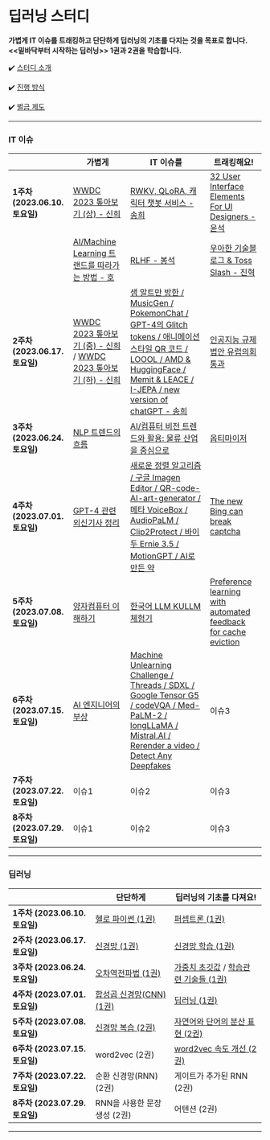 # 딥러닝 스터디

**가볍게 IT 이슈를 트래킹하고 단단하게 딥러닝의 기초를 다지는 것을 목표로 합니다.**  
**<<밑바닥부터 시작하는 딥러닝>> 1권과 2권을 학습합니다.**

✔️ [ 스터디 소개 ](https://github.com/shinhee-rebecca/2023-deep-learning-study/blob/main/ETC/study-introduction.md)

✔️ [ 진행 방식 ](https://github.com/shinhee-rebecca/2023-deep-learning-study/blob/main/ETC/a-way-of-proceeding.md)

✔️ [ 벌금 제도 ](https://github.com/shinhee-rebecca/2023-deep-learning-study/blob/main/ETC/a-fine-system.md)

---

### IT 이슈

|                               | 가볍게                        | IT 이슈를                     | 트래킹해요!                                                                                                                                |
| ----------------------------- | ----------------------------- | ----------------------------- |---------------------------------------------------------------------------------------------------------------------------------------|
| **1주차 (2023.06.10.토요일)** | [WWDC 2023 톺아보기 (상) - 신희](https://sunny-pallete.tistory.com/6) | [RWKV, QLoRA, 캐릭터 챗봇 서비스 - 송희](https://pinopino.tistory.com/entry/IT-Issues-RWKV-QLoRA-characterAI-%EC%84%9C%EB%B9%84%EC%8A%A4)  | [32 User Interface Elements For UI Designers - 윤석](./IT-issue/week1-IT-issue-YS.md)                                                   |
|                               | [AI/Machine Learning 트랜드를 따라가는 방법 - 호](https://keep-goingg.tistory.com/1)  | [RLHF - 봉석](https://bongseok.tistory.com/68)  | [우아한 기술블로그 & Toss Slash - 진혁](./IT-issue/woowahan-toss.md)                                                                            |
| **2주차 (2023.06.17.토요일)** | [WWDC 2023 톺아보기 (중) - 신희](https://sunny-pallete.tistory.com/11) / [WWDC 2023 톺아보기 (하) - 신희](https://sunny-pallete.tistory.com/12)                          | [샘 알트만 방한 / MusicGen / PokemonChat / GPT-4의 Glitch tokens / 애니메이션 스타일 QR 코드 / LOOOL / AMD & HuggingFace / Memit & LEACE / I-JEPA / new version of chatGPT - 송희](https://pinopino.tistory.com/entry/IT-Issues-%EC%83%98-%EC%95%8C%ED%8A%B8%EB%A7%8C-%EB%B0%A9%ED%95%9C-MusicGen-PokemonChat-GPT-4%EC%9D%98-Glitch-tokens-%EC%95%A0%EB%8B%88%EB%A9%94%EC%9D%B4%EC%85%98-%EC%8A%A4%ED%83%80%EC%9D%BC-QR-%EC%BD%94%EB%93%9C-LOOOL-AMD-HuggingFace-Memit-LEACE-I-JEPA-new-version-of-chatGPT)                       | [인공지능 규제 법안 유럽의회 통과](./IT-issue/week2-IT-issue-YS.md)                                                                                 |
| **3주차 (2023.06.24.토요일)** | [NLP 트렌드의 흐름](https://bongseok.tistory.com/69)                        | [AI/컴퓨터 비전 트렌드와 활용: 물류 산업을 중심으로](https://keep-goingg.tistory.com/2)                         | [옵티마이저](IT-issue%2Foptimizer.md)                                                                                                      |
| **4주차 (2023.07.01.토요일)** | [GPT-4 관련 외신기사 정리](https://sunny-pallete.tistory.com/14)                         | [새로운 정렬 알고리즘 / 구글 Imagen Editor / QR-code-AI-art-generator / 메타 VoiceBox / AudioPaLM / Clip2Protect / 바이두 Ernie 3.5 / MotionGPT / AI로 만든 약](https://pinopino.tistory.com/entry/IT-Issues-%EC%83%88%EB%A1%9C%EC%9A%B4-%EC%A0%95%EB%A0%AC-%EC%95%8C%EA%B3%A0%EB%A6%AC%EC%A6%98-%EA%B5%AC%EA%B8%80-Imagen-Editor-QR-code-AI-art-generator-%EB%A9%94%ED%83%80-VoiceBox-AudioPaLM-Clip2Protect-%EB%B0%94%EC%9D%B4%EB%91%90-Ernie-35-MotionGPT-AI%EB%A1%9C-%EB%A7%8C%EB%93%A0-%EC%95%BD)                        | [The new Bing can break captcha](https://github.com/shinhee-rebecca/2023-deep-learning-study/blob/main/IT-issue/week4-IT-issue-YS.md) |
| **5주차 (2023.07.08.토요일)** |	[양자컴퓨터 이해하기](https://keep-goingg.tistory.com/manage/posts)                         | [한국어 LLM KULLM 체험기](https://bongseok.tistory.com/70)                         | [Preference learning with automated feedback for cache eviction](https://skasha.tistory.com/106)                                                                    |
| **6주차 (2023.07.15.토요일)** | [AI 엔지니어의 부상](https://sunny-pallete.tistory.com/16)                         | [Machine Unlearning Challenge / Threads / SDXL / Google Tensor G5 / codeVQA / Med-PaLM-2 / longLLaMA / Mistral.AI / Rerender a video / Detect Any Deepfakes](https://pinopino.tistory.com/entry/IT-Issues-Machine-Unlearning-Challenge-Threads-SDXL-Google-Tensor-G5-codeVQA-Med-PaLM-2-longLLaMA-MistralAI-Rerender-a-video-Detect-Any-Deepfakes)                       | 이슈3                                                                                                                                   |
| **7주차 (2023.07.22.토요일)** | 이슈1                         | 이슈2                         | 이슈3                                                                                                                                   |
| **8주차 (2023.07.29.토요일)** | 이슈1                         | 이슈2                         | 이슈3                                                                                                                                   |

---

### 딥러닝

|                               | 단단하게                                                                                                               | 딥러닝의 기초를 다져요!      |
| ----------------------------- |--------------------------------------------------------------------------------------------------------------------| ---------------------------- |
| **1주차 (2023.06.10.토요일)** | [헬로 파이썬 (1권)](https://github.com/shinhee-rebecca/2023-deep-learning-study/blob/main/deep-learning/1권_1장_헬로_파이썬.md) | [퍼셉트론 (1권)](https://github.com/shinhee-rebecca/2023-deep-learning-study/blob/main/deep-learning/1권_2장_퍼셉트론.md)               |
| **2주차 (2023.06.17.토요일)** | [신경망 (1권)](./deep-learning/1권_3장_신경망.md)                                                                           | [신경망 학습 (1권)           ](https://github.com/shinhee-rebecca/2023-deep-learning-study/blob/9a6393a54e7808a3892bb0d9f6a5091c867d57fe/deep-learning/1%EA%B6%8C_4%EC%9E%A5_%EC%8B%A0%EA%B2%BD%EB%A7%9D%20%ED%95%99%EC%8A%B5.ipynb)|
| **3주차 (2023.06.24.토요일)** | [오차역전파법 (1권)](https://github.com/shinhee-rebecca/2023-deep-learning-study/blob/main/deep-learning/1%EA%B6%8C_5%EC%9E%A5_%EC%98%A4%EC%B0%A8%EC%97%AD%EC%A0%84%ED%8C%8C%EB%B2%95.md)                                                                                                        | [가중치 초깃값](https://github.com/shinhee-rebecca/2023-deep-learning-study/blob/main/deep-learning/1권_6장_가중치%20초깃값.ipynb) / [학습관련 기술들 (1권)](https://github.com/shinhee-rebecca/2023-deep-learning-study/blob/main/deep-learning/1권_6장_학습_관련_기술들.md)        |
| **4주차 (2023.07.01.토요일)** | [합성곱 신경망(CNN) (1권)](https://github.com/shinhee-rebecca/2023-deep-learning-study/blob/main/deep-learning/1권_7장_합성곱_신경망(CNN).md)                                                                                                  | [딥러닝 (1권)](https://github.com/shinhee-rebecca/2023-deep-learning-study/blob/main/deep-learning/1권_8장_딥러닝.md)                 |
| **5주차 (2023.07.08.토요일)** | [신경망 복습 (2권)](https://github.com/shinhee-rebecca/2023-deep-learning-study/blob/main/deep-learning/2권_1장_신경망복습.ipynb)  | [자연어와 단어의 분산 표현 (2권)](https://github.com/shinhee-rebecca/2023-deep-learning-study/blob/main/deep-learning/2%EA%B6%8C_2.%20%EC%9E%90%EC%97%B0%EC%96%B4%EC%99%80%20%EB%8B%A8%EC%96%B4%EC%9D%98%20%EB%B6%84%EC%82%B0%20%ED%91%9C%ED%98%84.md)            |
| **6주차 (2023.07.15.토요일)** | word2vec (2권)                                                                                              | [word2vec 속도 개선 (2권)](https://github.com/shinhee-rebecca/2023-deep-learning-study/blob/main/deep-learning/2권_4장_word2vec_속도_개선.md)                |
| **7주차 (2023.07.22.토요일)** | 순환 신경망(RNN) (2권)                                                                                           | 게이트가 추가된 RNN (2권)       |
| **8주차 (2023.07.29.토요일)** | RNN을 사용한 문장 생성 (2권)                                                                                                 | 어텐션 (2권)    |

---
